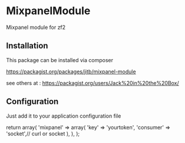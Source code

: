 MixpanelModule
==========

Mixpanel module for zf2

Installation
------------

This package can be installed via composer

   https://packagist.org/packages/jitb/mixpanel-module
   
   see others at : https://packagist.org/users/Jack%20in%20the%20Box/

Configuration
-------------

Just add it to your application configuration file

return array(
    'mixpanel' => array(
        'key' => 'yourtoken',
        'consumer' => 'socket',// curl or socket
        ),
    ),
);
